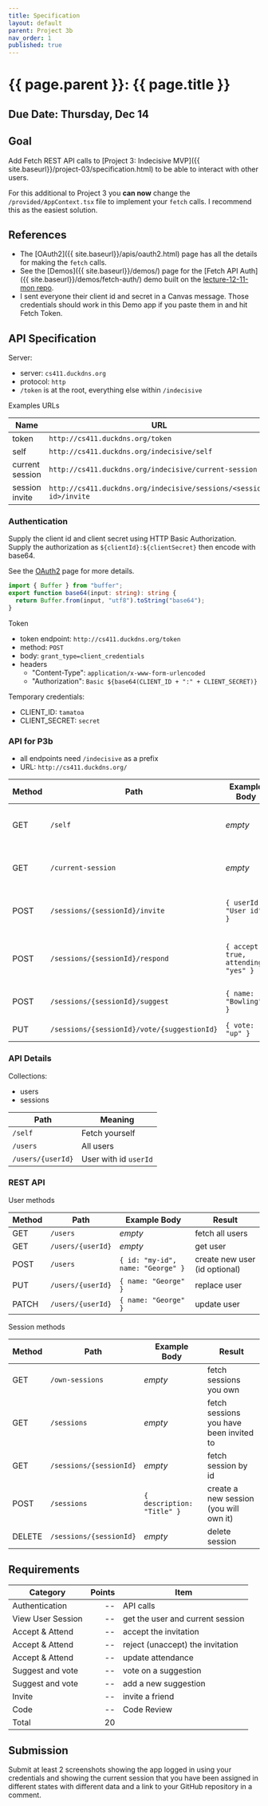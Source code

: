 ```yaml
---
title: Specification
layout: default
parent: Project 3b
nav_order: 1
published: true
---
```


# {{ page.parent }}: {{ page.title }}

## Due Date: Thursday, Dec 14

## Goal

Add Fetch REST API calls to
[Project 3: Indecisive MVP]({{ site.baseurl}}/project-03/specification.html)
to be able to interact with other users.

For this additional to Project 3 you **can now** change the
`/provided/AppContext.tsx` file to implement your `fetch` calls. I recommend
this as the easiest solution.

## References


- The [OAuth2]({{ site.baseurl}}/apis/oauth2.html) page has all the details for
  making the `fetch` calls.
- See the [Demos]({{ site.baseurl}}/demos/) page for the
  [Fetch API Auth]({{ site.baseurl}}/demos/fetch-auth/) demo built on the
  [lecture-12-11-mon repo](https://github.com/bsu-cs-jb/lecture-12-11-mon).
- I sent everyone their client id and secret in a Canvas message. Those
    credentials should work in this Demo app if you paste them in and hit Fetch
    Token.

## API Specification

Server:

- server: `cs411.duckdns.org`
- protocol: `http`
- `/token` is at the root, everything else within `/indecisive`

Examples URLs

| Name            | URL                                                                |
| ----            | ---                                                                |
| token           | `http://cs411.duckdns.org/token`                                   |
| self            | `http://cs411.duckdns.org/indecisive/self`                         |
| current session | `http://cs411.duckdns.org/indecisive/current-session`              |
| session invite  | `http://cs411.duckdns.org/indecisive/sessions/<session-id>/invite` |

### Authentication

Supply the client id and client secret using HTTP Basic Authorization. Supply
the authorization as `${clientId}:${clientSecret}` then encode with base64.

See the [OAuth2](oauth2.html) page for more details.

```typescript
import { Buffer } from "buffer";
export function base64(input: string): string {
  return Buffer.from(input, "utf8").toString("base64");
}
```

Token

- token endpoint: `http://cs411.duckdns.org/token`
- method: `POST`
- body: `grant_type=client_credentials`
- headers
  * "Content-Type": `application/x-www-form-urlencoded`
  * "Authorization": `Basic ${base64(CLIENT_ID + ":" + CLIENT_SECRET)}`

Temporary credentials:

- CLIENT_ID: `tamatoa`
- CLIENT_SECRET: `secret`

### API for P3b

- all endpoints need `/indecisive` as a prefix
- URL: `http://cs411.duckdns.org/`



| Method | Path                                        | Example Body                         | Result                                 |
| ------ | -------                                     | ----                                 | ----                                   |
| GET    | `/self`                                     | _empty_                              | returns the User for this clientId     |
| GET    | `/current-session`                          | _empty_                              | returns the current active session     |
| POST   | `/sessions/{sessionId}/invite`              | `{ userId: "User id" }`              | invites the `userId` to this session   |
| POST   | `/sessions/{sessionId}/respond`             | `{ accept: true, attending: "yes" }` | updates your response to an invitation |
| POST   | `/sessions/{sessionId}/suggest`             | `{ name: "Bowling" }`                | adds a new suggestion                  |
| PUT    | `/sessions/{sessionId}/vote/{suggestionId}` | `{ vote: "up" }`                     | vote on a suggestion                   |

### API Details

Collections:

- users
- sessions

| Path              | Meaning               |
| ------            | -------               |
| `/self`           | Fetch yourself        |
| `/users`          | All users             |
| `/users/{userId}` | User with id `userId` |

### REST API

User methods

| Method | Path              | Example Body                      | Result                        |
| ------ | -------           | ----                              | ----                          |
| GET    | `/users`          | _empty_                           | fetch all users               |
| GET    | `/users/{userId}` | _empty_                           | get user                      |
| POST   | `/users`          | `{ id: "my-id", name: "George" }` | create new user (id optional) |
| PUT    | `/users/{userId}` | `{ name: "George" }`              | replace user                  |
| PATCH  | `/users/{userId}` | `{ name: "George" }`              | update user                   |

Session methods

| Method | Path                    | Example Body               | Result                                  |
| ------ | -------                 | ----                       | ----                                    |
| GET    | `/own-sessions`         | _empty_                    | fetch sessions you own                  |
| GET    | `/sessions`             | _empty_                    | fetch sessions you have been invited to |
| GET    | `/sessions/{sessionId}` | _empty_                    | fetch session by id                     |
| POST   | `/sessions`             | `{ description: "Title" }` | create a new session (you will own it)  |
| DELETE | `/sessions/{sessionId}` | _empty_                    | delete session                          |


## Requirements

| Category          | Points | Item                             |
| ------            | ----:  | --                               |
| Authentication    | --     | API calls                        |
| View User Session | --     | get the user and current session |
| Accept & Attend   | --     | accept the invitation            |
| Accept & Attend   | --     | reject (unaccept) the invitation |
| Accept & Attend   | --     | update attendance                |
| Suggest and vote  | --     | vote on a suggestion             |
| Suggest and vote  | --     | add a new suggestion             |
| Invite            | --     | invite a friend                  |
| Code              | --     | Code Review                      |
| Total             | 20     |                                  |

## Submission

Submit at least 2 screenshots showing the app logged in using your credentials
and showing the current session that you have been assigned in different states
with different data and a link to your GitHub repository in a comment.

